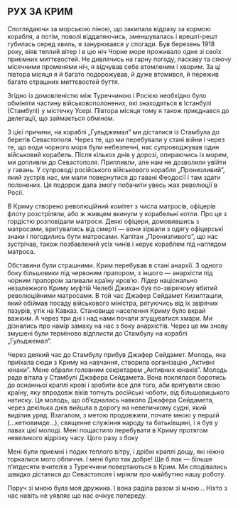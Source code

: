 ## РУХ ЗА КРИМ

Споглядаючи за морською піною, що закипала відразу за кормою корабля, а потім, поволі віддаляючись, зменшувалась і врешті-решт губилась серед хвиль, я занурювався у спогади.
Був березень 1918 року, віяв теплий вітер і в цю ніч Чорне море проживало одне зі своїх приємних миттєвостей.
Не дивлячись на гарну погоду, ласкаву та сяючу місячними променями ніч, я відчував себе втомленим і хворим.
За ці півтора місяця я й багато подорожував, й дуже втомився, й пережив багато страшних миттєвостей буття.

Згідно із домовленістю між Туреччиною і Росією необхідно було обміняти частину військовополонених, які знаходяться в Істанбулі (Стамбулі) у містечку Усері.
Півтора місяця тому я також приєднався до делегації, що займається обміном.

З цієї причини, на кораблі „Гульджемал” ми дісталися із Стамбула до берегів Севастополя.
Через те, що ми перебували у стані війни і через те, що води чорного моря були небезпечні, нас супроводжував один військовий корабель.
Після кількох днів у дорозі, опираючись із морем, ми допливли до Севастополя.
Припливли, але нам не дозволили увійти у гавань.
У супроводі російського військового корабля „Пронизливий”, який зустрів нас, ми мали повернутися до гавані Феодосії і там здати полонених.
Ця подорож дала змогу побачити увесь жах революції в Росії.

В Криму створено революційний комітет з числа матросів, офіцерів флоту розстріляли, або ж живцем вкинули у корабельні котли.
Про це з гордістю розповідали матроси.
Деякі офіцери, домовившись з матросами, врятувались від смерті — вони зірвали з одягу офіцерські знаки і погодились бути матросами.
Капітан „Пронизливого”, що нас зустрічав, також позбавлений усіх чинів і керує кораблем під наглядом матроса.

Обставини були страшними.
Крим перебував в стані анархії.
З одного боку більшовики під червоним прапором, з іншого — анархісти під чорним прапором заливали країну кров’ю.
Лідер національно незалежного Криму муфтій Челебі Джихан був по-звірячому вбитий революційними матросами.
В той час Джафер Сейдамет Кизилташли, який обіймав посаду військового міністра, рятуючись від їх звірячих пазурів, утік на Кавказ.
Становище населення Криму було вкрай важким.
А через три дні і над нами почали згущуватися хмари.
Ми дізнались про намір замаху на нас з боку анархістів.
Через це ми знову змушені були терміново відплисти до Стамбулу на кораблі „Гульджемал”.

Через деякий час до Стамбулу прибув Джафер Сейдамет.
Молодь, яка приїхала сюди з Криму на навчання, створила організацію „Активні юнаки”.
Мене обрали головним секретарем „Активних юнаків”.
Молодь радо вітала у Стамбулі Джафера Сейдамета.
Вона поклялася боротись до оснанньої краплі крові і зробити все для того, аби врятувати свою країну, яку впродовж віків топчуть російські чоботи, від більшовицького натиску.
Ця молодь, що об’єдналась навколо Джафера Сейдамета, через декілька днів вийшла в дорогу на невеличкому судні, який виділив уряд.
Взагалом, з метою продовжити, почате мною у першій (...кетювимде...), священне служіння народу та батьківщині, і я був у лавах цієї молоді.
Мені пощастило перебувати в Криму протягом невеликого відрізку часу.
Цого разу з боку 

Мені були приємні і подих теплого вітру, і дрібні краплі дощу, які ніжно торкалися мого обличчя.
І мені було так добре!
Ще б пак — більше п’ятдесяти вчителів з Туреччини повертаються в Крим.
Ми сподівались швидко дістатися до Севастополя і мріяли про майбутню нашу роботу.

Поруч зі мною була моя дружина.
І вона раділа разом зі мною...
Ніхто з нас навіть не уявляє що нас очікує попереду.